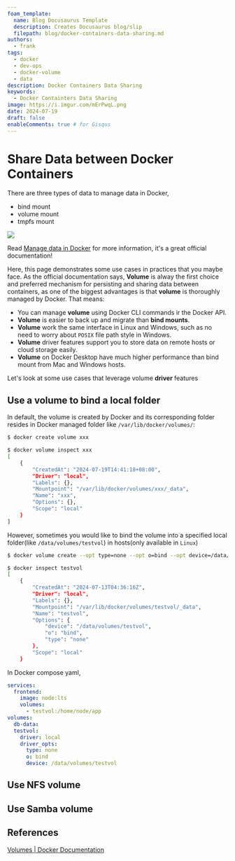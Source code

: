 ```yaml
---
foam_template:
  name: Blog Docusaurus Template
  description: Creates Docusaurus blog/slip
  filepath: blog/docker-containers-data-sharing.md
authors:
  - frank
tags:
  - docker
  - dev-ops
  - docker-volume
  - data
description: Docker Containers Data Sharing
keywords:
  - Docker Containters Data Sharing
image: https://i.imgur.com/mErPwqL.png
date: 2024-07-19
draft: false
enableComments: true # for Gisqus
---
```


# Share Data between Docker Containers

There are three types of data to manage data in Docker,

- bind mount
- volume mount
- tmpfs mount

![](../attachments/images/types-of-mounts-volume.png)

Read [Manage data in Docker](https://docs.docker.com/storage/) for more information, it's a great official documentation!

Here, this page demonstrates some use cases in practices that you maybe face. As the official documentation says, **Volume** is alway the first choice and preferred mechanism for persisting and sharing data between containers, as one of the biggest advantages is that **volume** is thoroughly managed by Docker. That means:

- You can manage **volume** using Docker CLI commands ir the Docker API.
- **Volume** is easier to back up and migrate than **bind mounts**.
- **Volume** work the same interface in Linux and Windows, such as no need to worry about `POSIX` file path style in Windows.
- **Volume** driver features support you to store data on remote hosts or cloud storage easily.
- **Volume** on Docker Desktop have much higher performance than bind mount from Mac and Windows hosts.

Let's look at some use cases that leverage volume **driver** features

## Use a volume to bind a local folder

In default, the volume is created by Docker and its corresponding folder resides in Docker managed folder like `/var/lib/docker/volumes/`:

```sh
$ docker create volume xxx
```

```sh
$ docker volume inspect xxx
[
    {
        "CreatedAt": "2024-07-19T14:41:18+08:00",
        "Driver": "local",
        "Labels": {},
        "Mountpoint": "/var/lib/docker/volumes/xxx/_data",
        "Name": "xxx",
        "Options": {},
        "Scope": "local"
    }
]
```

However, sometimes you would like to bind the volume into a specified local folder(like `/data/volumes/testvol`) in hosts(only available in `Linux`)

```sh
$ docker volume create --opt type=none --opt o=bind --opt device=/data/volumes/testvol testvol
```

```sh
$ docker inspect testvol
[
    {
        "CreatedAt": "2024-07-13T04:36:16Z",
        "Driver": "local",
        "Labels": {},
        "Mountpoint": "/var/lib/docker/volumes/testvol/_data",
        "Name": "testvol",
        "Options": {
            "device": "/data/volumes/testvol",
            "o": "bind",
            "type": "none"
        },
        "Scope": "local"
    }
```

In Docker compose yaml,

```yml
services:
  frontend:
    image: node:lts
    volumes:
      - testvol:/home/node/app
volumes:
  db-data:
  testvol:
    driver: local
    driver_opts:
      type: none
      o: bind
      device: /data/volumes/testvol
```

## Use NFS volume

## Use Samba volume

## References

[Volumes | Docker Documentation](https://docs.docker.com/storage/volumes/#share-data-between-machines)
